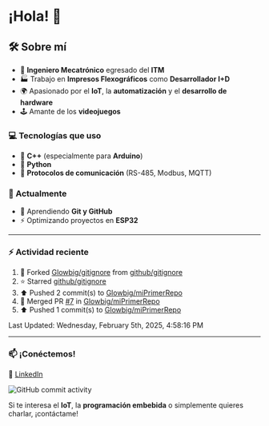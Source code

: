 # ¡Hola! 👋

## 🛠 Sobre mí

- 🤖 **Ingeniero Mecatrónico** egresado del **ITM**  
- 🏭 Trabajo en **Impresos Flexográficos** como **Desarrollador I+D**  
- 🌍 Apasionado por el **IoT**, la **automatización** y el **desarrollo de hardware**  
- 🕹️ Amante de los **videojuegos**  

### 💻 Tecnologías que uso

- 🔹 **C++** (especialmente para **Arduino**)  
- 🐍 **Python**  
- 🔗 **Protocolos de comunicación** (RS-485, Modbus, MQTT)  

### 🚀 Actualmente

- 🌱 Aprendiendo **Git y GitHub**  
- ⚡ Optimizando proyectos en **ESP32**  
---

### :zap: Actividad reciente
<!--RECENT_ACTIVITY:start-->
1. 🔱 Forked [Glowbig/gitignore](https://github.com/Glowbig/gitignore) from [github/gitignore](https://github.com/github/gitignore)<br>
2. ⭐ Starred [github/gitignore](https://github.com/github/gitignore)<br>
3. ⬆️ Pushed 2 commit(s) to [Glowbig/miPrimerRepo](https://github.com/Glowbig/miPrimerRepo)<br>
4. 🎉 Merged PR [#7](https://github.com/Glowbig/miPrimerRepo/pull/7) in [Glowbig/miPrimerRepo](https://github.com/Glowbig/miPrimerRepo)<br>
5. ⬆️ Pushed 1 commit(s) to [Glowbig/miPrimerRepo](https://github.com/Glowbig/miPrimerRepo)<br>
<!--RECENT_ACTIVITY:end-->

<!--RECENT_ACTIVITY:last_update-->
Last Updated: Wednesday, February 5th, 2025, 4:58:16 PM
<!--RECENT_ACTIVITY:last_update_end-->

---

### 📫 **¡Conéctemos!**  

🔗 [LinkedIn](https://www.linkedin.com/in/adrian-estrada-1b8a74245/)

![GitHub commit activity](https://img.shields.io/github/commit-activity/m/Glowbig/Glowbig)

Si te interesa el **IoT**, la **programación embebida** o simplemente quieres charlar, ¡contáctame!  
